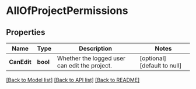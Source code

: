 # AllOfProjectPermissions

## Properties
Name | Type | Description | Notes
------------ | ------------- | ------------- | -------------
**CanEdit** | **bool** | Whether the logged user can edit the project. | [optional] [default to null]

[[Back to Model list]](../README.md#documentation-for-models) [[Back to API list]](../README.md#documentation-for-api-endpoints) [[Back to README]](../README.md)

